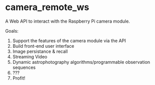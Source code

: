 # camera_remote_ws

A Web API to interact with the Raspberry Pi camera module. 

Goals:
 1. Support the features of the camera module via the API
 2. Build front-end user interface
 3. Image persistance & recall
 4. Streaming Video
 5. Dynamic astrophotography algorithms/programmable observation sequences
 6. ???
 7. Profit!
 
 
